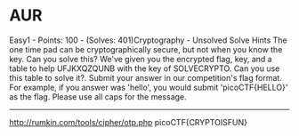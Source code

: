 # AUR

Easy1 - Points: 100 - (Solves: 401)Cryptography - Unsolved
Solve
Hints
The one time pad can be cryptographically secure, but not when you know the key. Can you solve this? We've given you the encrypted flag, key, and a table to help UFJKXQZQUNB with the key of SOLVECRYPTO. Can you use this table to solve it?.
Submit your answer in our competition's flag format. For example, if you answer was 'hello', you would submit 'picoCTF{HELLO}' as the flag.
Please use all caps for the message.


***

http://rumkin.com/tools/cipher/otp.php
picoCTF{CRYPTOISFUN}
